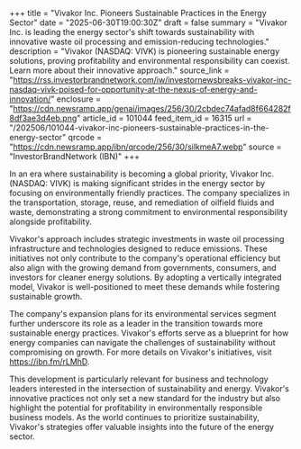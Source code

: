 +++
title = "Vivakor Inc. Pioneers Sustainable Practices in the Energy Sector"
date = "2025-06-30T19:00:30Z"
draft = false
summary = "Vivakor Inc. is leading the energy sector's shift towards sustainability with innovative waste oil processing and emission-reducing technologies."
description = "Vivakor (NASDAQ: VIVK) is pioneering sustainable energy solutions, proving profitability and environmental responsibility can coexist. Learn more about their innovative approach."
source_link = "https://rss.investorbrandnetwork.com/iw/investornewsbreaks-vivakor-inc-nasdaq-vivk-poised-for-opportunity-at-the-nexus-of-energy-and-innovation/"
enclosure = "https://cdn.newsramp.app/genai/images/256/30/2cbdec74afad8f664282f8df3ae3d4eb.png"
article_id = 101044
feed_item_id = 16315
url = "/202506/101044-vivakor-inc-pioneers-sustainable-practices-in-the-energy-sector"
qrcode = "https://cdn.newsramp.app/ibn/qrcode/256/30/silkmeA7.webp"
source = "InvestorBrandNetwork (IBN)"
+++

<p>In an era where sustainability is becoming a global priority, Vivakor Inc. (NASDAQ: VIVK) is making significant strides in the energy sector by focusing on environmentally friendly practices. The company specializes in the transportation, storage, reuse, and remediation of oilfield fluids and waste, demonstrating a strong commitment to environmental responsibility alongside profitability.</p><p>Vivakor's approach includes strategic investments in waste oil processing infrastructure and technologies designed to reduce emissions. These initiatives not only contribute to the company's operational efficiency but also align with the growing demand from governments, consumers, and investors for cleaner energy solutions. By adopting a vertically integrated model, Vivakor is well-positioned to meet these demands while fostering sustainable growth.</p><p>The company's expansion plans for its environmental services segment further underscore its role as a leader in the transition towards more sustainable energy practices. Vivakor's efforts serve as a blueprint for how energy companies can navigate the challenges of sustainability without compromising on growth. For more details on Vivakor's initiatives, visit <a href='https://ibn.fm/rLMhD' rel='nofollow' target='_blank'>https://ibn.fm/rLMhD</a>.</p><p>This development is particularly relevant for business and technology leaders interested in the intersection of sustainability and energy. Vivakor's innovative practices not only set a new standard for the industry but also highlight the potential for profitability in environmentally responsible business models. As the world continues to prioritize sustainability, Vivakor's strategies offer valuable insights into the future of the energy sector.</p>